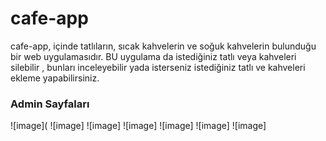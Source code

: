 # cafe-app

cafe-app, içinde tatlıların, sıcak kahvelerin ve soğuk kahvelerin bulunduğu bir web uygulamasıdır. BU uygulama da istediğiniz tatlı veya kahveleri silebilir , bunları inceleyebilir yada isterseniz istediğiniz tatlı ve kahveleri ekleme yapabilirsiniz.

### Admin Sayfaları
![image](
![image]
![image]
![image]
![image]
![image]
![image]

